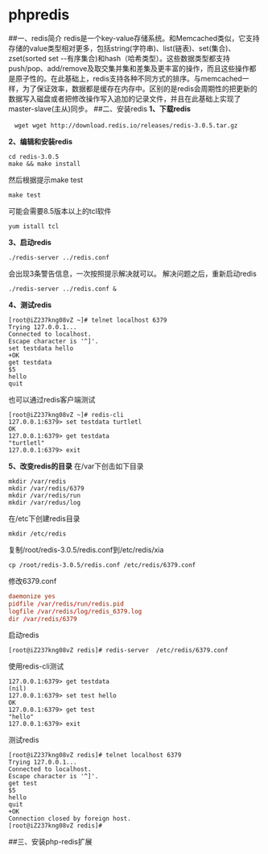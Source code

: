 # phpredis
##一、redis简介
redis是一个key-value存储系统。和Memcached类似，它支持存储的value类型相对更多，包括string(字符串)、list(链表)、set(集合)、zset(sorted set --有序集合)和hash（哈希类型）。这些数据类型都支持push/pop、add/remove及取交集并集和差集及更丰富的操作，而且这些操作都是原子性的。在此基础上，redis支持各种不同方式的排序。与memcached一样，为了保证效率，数据都是缓存在内存中。区别的是redis会周期性的把更新的数据写入磁盘或者把修改操作写入追加的记录文件，并且在此基础上实现了master-slave(主从)同步。
##二、安装redis
**1、下载redis**
```linux
　wget wget http://download.redis.io/releases/redis-3.0.5.tar.gz
```
**2、编辑和安装redis**
```linux
cd redis-3.0.5
make && make install
```
然后根据提示make test
```linux
make test
```
可能会需要8.5版本以上的tcl软件
```linux
yum istall tcl
```
**3、启动redis**
```linux
./redis-server ../redis.conf
```
会出现3条警告信息，一次按照提示解决就可以。
解决问题之后，重新启动redis
```linux
./redis-server ../redis.conf &
```
**4、测试redis**
```linux
[root@iZ237kng08vZ ~]# telnet localhost 6379
Trying 127.0.0.1...
Connected to localhost.
Escape character is '^]'.
set testdata hello
+OK
get testdata  
$5
hello
quit
```
也可以通过redis客户端测试
```linux
[root@iZ237kng08vZ ~]# redis-cli
127.0.0.1:6379> set testdata turtletl
OK
127.0.0.1:6379> get testdata
"turtletl"
127.0.0.1:6379> exit
```
**5、改变redis的目录**
在/var下创击如下目录
```linux
mkdir /var/redis
mkdir /var/redis/6379
mkdir /var/redis/run
mkdir /var/redus/log

```
在/etc下创建redis目录
```linux
mkdir /etc/redis
```
复制/root/redis-3.0.5/redis.conf到/etc/redis/xia
```linux
cp /root/redis-3.0.5/redis.conf /etc/redis/6379.conf
```
修改6379.conf
```conf
daemonize yes
pidfile /var/redis/run/redis.pid
logfile /var/redis/log/redis_6379.log
dir /var/redis/6379
```
启动redis
```linux
[root@iZ237kng08vZ redis]# redis-server  /etc/redis/6379.conf 
```

使用redis-cli测试
```linux
127.0.0.1:6379> get testdata
(nil)
127.0.0.1:6379> set test hello
OK
127.0.0.1:6379> get test
"hello"
127.0.0.1:6379> exit

```
测试redis
```linux
[root@iZ237kng08vZ redis]# telnet localhost 6379
Trying 127.0.0.1...
Connected to localhost.
Escape character is '^]'.
get test
$5
hello
quit
+OK
Connection closed by foreign host.
[root@iZ237kng08vZ redis]# 

```
##三、安装php-redis扩展
